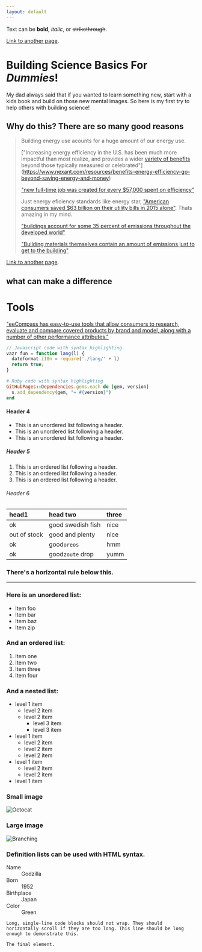 ```yaml
---
layout: default
---
```

Text can be **bold**, _italic_, or ~~strikethrough~~.

[Link to another page](./another-page.html).


# Building Science Basics For _Dummies_!

My dad always said that if you wanted to learn something new, start with a kids book and build on those new mental images.  So here is my first try to help others with building science!

## Why do this? There are so many good reasons

> Building energy use acounts for a huge amount of our energy use.
>
> ["Increasing energy efficiency in the U.S. has been much more impactful than most realize, and provides a wider [variety of benefits](https://www.iea.org/topics/energyefficiency/benefits/) beyond those typically measured or celebrated"](https://www.nexant.com/resources/benefits-energy-efficiency-go-beyond-saving-energy-and-money)
>
> ["new full-time job was created for every $57,000 spent on efficiency"](https://www.seealliance.org/wp-content/uploads/SEEA-EPS-EE-Report.pdf)
>
> Just energy eficiency standards like energy star, ["American consumers saved $63 billion on their utility bills in 2015 alone"](https://www.energy.gov/eere/buildings/appliance-and-equipment-standards-program).  Thats amazing in my mind.
>
> ["buildings account for some 35 percent of emissions throughout the developed world"](https://www.nrdc.org/experts/david-b-goldstein/ladder-ambition-zero-net-energy-zne-buildings)
>
> ["Building materials themselves contain an amount of emissions just to get to the building"](https://mantle314.com/insights/beyond-energy-efficiency)





[Link to another page](./another-page.html).

## what can make a difference


# Tools

["eeCompass has easy-to-use tools that allow consumers to research, evaluate and compare covered products by brand and model, along with a number of other performance attributes."](https://www.regulations.doe.gov/eecompass)

```js
// Javascript code with syntax highlighting.
vazr fun = function lang(l) {
  dateformat.i18n = require('./lang/' + l)
  return true;
}
```

```ruby
# Ruby code with syntax highlighting
GitHubPages::Dependencies.gems.each do |gem, version|
  s.add_dependency(gem, "= #{version}")
end
```

#### Header 4

* This is an unordered list following a header.
* This is an unordered list following a header.
* This is an unordered list following a header.

##### Header 5

1. This is an ordered list following a header.
2. This is an ordered list following a header.
3. This is an ordered list following a header.

###### Header 6


| head1 | head two | three |
| :- | :- | :- |
| ok | good swedish fish | nice |
| out of stock | good and plenty | nice |
| ok | good`oreos` | hmm |
| ok | good`zoute` drop | yumm |

### There's a horizontal rule below this.

---

### Here is an unordered list:

* Item foo
* Item bar
* Item baz
* Item zip

### And an ordered list:

1. Item one
2. Item two
3. Item three
4. Item four

### And a nested list:

- level 1 item
  - level 2 item
  - level 2 item
    - level 3 item
    - level 3 item
- level 1 item
  - level 2 item
  - level 2 item
  - level 2 item
- level 1 item
  - level 2 item
  - level 2 item
- level 1 item

### Small image

![Octocat](https://github.githubassets.com/images/icons/emoji/octocat.png)

### Large image

![Branching](https://guides.github.com/activities/hello-world/branching.png)

### Definition lists can be used with HTML syntax.

<dl>
<dt>Name</dt>
<dd>Godzilla</dd>
<dt>Born</dt>
<dd>1952</dd>
<dt>Birthplace</dt>
<dd>Japan</dd>
<dt>Color</dt>
<dd>Green</dd>
</dl>

```
Long, single-line code blocks should not wrap. They should horizontally scroll if they are too long. This line should be long enough to demonstrate this.
```

```
The final element.
```
